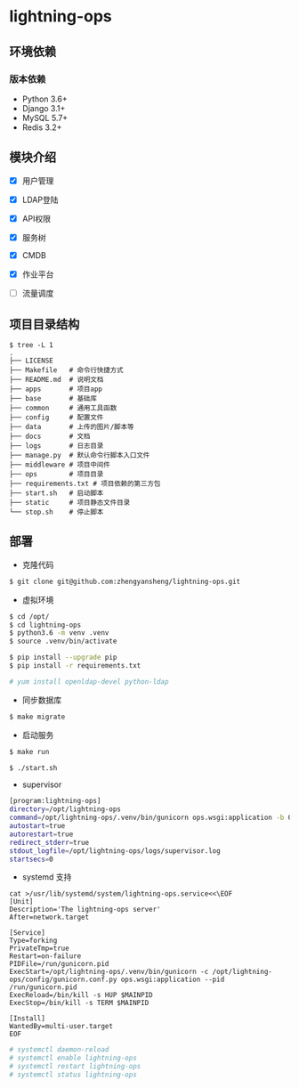 # lightning-ops

## 环境依赖

### 版本依赖

- Python 3.6+
- Django 3.1+
- MySQL 5.7+
- Redis 3.2+


## 模块介绍
- [x] 用户管理
- [X] LDAP登陆
- [x] API权限
- [x] 服务树
- [x] CMDB
- [x] 作业平台 
- [ ] 流量调度


## 项目目录结构
```text
$ tree -L 1
.
├── LICENSE
├── Makefile   # 命令行快捷方式
├── README.md  # 说明文档
├── apps       # 项目app
├── base       # 基础库
├── common     # 通用工具函数
├── config     # 配置文件
├── data       # 上传的图片/脚本等
├── docs       # 文档
├── logs       # 日志目录
├── manage.py  # 默认命令行脚本入口文件
├── middleware # 项目中间件
├── ops        # 项目目录 
├── requirements.txt # 项目依赖的第三方包
├── start.sh   # 启动脚本
├── static     # 项目静态文件目录
└── stop.sh    # 停止脚本
```

## 部署

- 克隆代码
```bash
$ git clone git@github.com:zhengyansheng/lightning-ops.git 
```

- 虚拟环境
```bash
$ cd /opt/
$ cd lightning-ops
$ python3.6 -m venv .venv
$ source .venv/bin/activate
```

```bash
$ pip install --upgrade pip
$ pip install -r requirements.txt
```

```bash
# yum install openldap-devel python-ldap
```

- 同步数据库
```bash
$ make migrate 
```

- 启动服务
```bash
$ make run 
```
```bash
$ ./start.sh
```

- supervisor

```bash
[program:lightning-ops]
directory=/opt/lightning-ops
command=/opt/lightning-ops/.venv/bin/gunicorn ops.wsgi:application -b 0.0.0.0:9000 -w 4 -k gthread
autostart=true
autorestart=true
redirect_stderr=true
stdout_logfile=/opt/lightning-ops/logs/supervisor.log
startsecs=0
```

- systemd 支持

```
cat >/usr/lib/systemd/system/lightning-ops.service<<\EOF
[Unit]
Description='The lightning-ops server'
After=network.target

[Service]
Type=forking
PrivateTmp=true
Restart=on-failure
PIDFile=/run/gunicorn.pid
ExecStart=/opt/lightning-ops/.venv/bin/gunicorn -c /opt/lightning-ops/config/gunicorn.conf.py ops.wsgi:application --pid /run/gunicorn.pid
ExecReload=/bin/kill -s HUP $MAINPID
ExecStop=/bin/kill -s TERM $MAINPID

[Install]
WantedBy=multi-user.target
EOF
```

```bash
# systemctl daemon-reload
# systemctl enable lightning-ops
# systemctl restart lightning-ops
# systemctl status lightning-ops
```